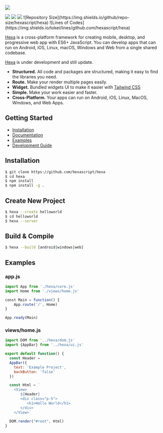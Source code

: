 <img src="https://i.ibb.co/LSQwZW3/IMG-20230101-181058.jpg">

<p><img src="https://img.shields.io/badge/node-v10.15.3-green"> <img src="https://img.shields.io/badge/lang-javascript-yellow"> <img src="https://img.shields.io/badge/license-MIT-success"> 
![Repository Size](https://img.shields.io/github/repo-size/hexascript/hexa) 
![Lines of Codes](https://img.shields.io/tokei/lines/github.com/hexascript/hexa)
</p>

[Hexa](https://github.com/hexascript/hexa) is a cross-platform framework for creating mobile, desktop, and progressive web app with ES6+ JavaScript. You can develop apps that can run on Android, iOS, Linux, macOS, Windows and Web from a single shared codebase.

[Hexa](https://github.com/hexascript/hexa) is under development and still update.

* **Structured.** All code and packages are structured, making it easy to find the libraries you need.
* **Route.** Make your render multiple pages easily.
* **Widget.** Bundled widgets UI to make it easier with [Tailwind CSS](https://github.com/tailwindlabs/tailwindcss)
* **Simple.** Make your work easier and faster.
* **Cross-Platform.** Your apps can run on Android, iOS, Linux, MacOS, Windows, and Web Apps.

## Getting Started ##

* [Installation]()
* [Documentation]()
* [Examples]()
* [Development Guide]()

## Installation
```bash
$ git clone https://github.com/hexascript/hexa
$ cd hexa
$ npm install
$ npm install -g .
```

## Create New Project ##
```bash
$ hexa --create helloworld
$ cd helloworld
$ hexa --server
```

## Build & Compile
```bash
$ hexa --build [android|windows|web]
```

## Examples ##

### app.js ###
```js
import App from './hexa/core.js'
import Home from './views/home.js'

const Main = function() {
    App.route('/', Home)
}

App.ready(Main)

```

### views/home.js ###
```js
import DOM from '../hexa/dom.js'
import {AppBar} from '../hexa/ui.js'

export default function() {
  const Header =
  AppBar({
    text: 'Example Project',
    backButton: 'false'
  })

  const Html = `
    <View>
       ${Header}
       <div class="p-5">
          <h1>Hello World</h1>
       </div>
    </View>`
  
  DOM.render("#root", Html)
}
```